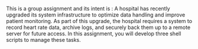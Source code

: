 This is a group assignment and its intent is : A hospital has recently upgraded its system infrastructure to optimize data handling and improve patient monitoring. As part of this upgrade, the hospital requires a system to record heart rate data, archive logs, and securely back them up to a remote server for future access. In this assignment, you will develop three shell scripts to manage these tasks.
